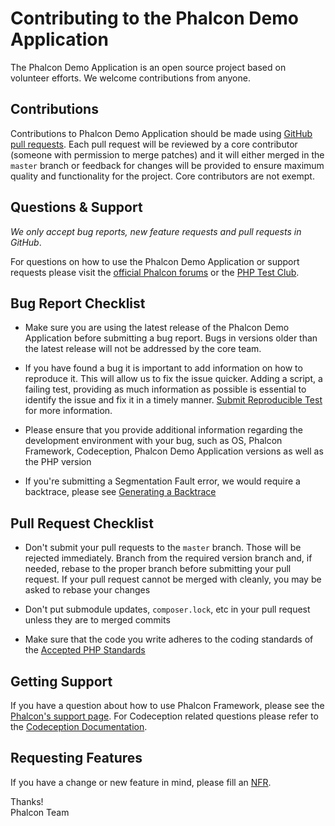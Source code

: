 # Contributing to the Phalcon Demo Application

The Phalcon Demo Application is an open source project based on volunteer efforts. We welcome contributions from anyone.

## Contributions

Contributions to Phalcon Demo Application should be made using [GitHub pull requests][pr]. Each pull request will be
reviewed by a core contributor (someone with permission to merge patches) and it will either merged in the `master`
branch or feedback for changes will be provided to ensure maximum quality and functionality for the project.
Core contributors are not exempt.

## Questions & Support

*We only accept bug reports, new feature requests and pull requests in GitHub*.

For questions on how to use the Phalcon Demo Application or support requests please visit the
[official Phalcon forums][forum] or the [PHP Test Club][forum-qa].

## Bug Report Checklist

- Make sure you are using the latest release of the Phalcon Demo Application before submitting a bug report.
  Bugs in versions older than the latest release will not be addressed by the core team.

- If you have found a bug it is important to add information on how to reproduce it. This will allow us to fix the issue
  quicker. Adding a script, a failing test, providing as much information as possible is essential to identify the issue
  and fix it in a timely manner. [Submit Reproducible Test][srt] for more information.

- Please ensure that you provide additional information regarding the development environment with your bug, such as OS,
  Phalcon Framework, Codeception, Phalcon Demo Application versions as well as the PHP version

- If you're submitting a Segmentation Fault error, we would require a backtrace, please see [Generating a Backtrace][gb]

## Pull Request Checklist

- Don't submit your pull requests to the `master` branch. Those will be rejected immediately. Branch from the required
  version branch and, if needed, rebase to the proper branch before submitting your pull request. If your pull request
  cannot be merged with cleanly, you may be asked to rebase your changes

- Don't put submodule updates, `composer.lock`, etc in your pull request unless they are to merged commits

- Make sure that the code you write adheres to the coding standards of the [Accepted PHP Standards][psr]

## Getting Support

If you have a question about how to use Phalcon Framework, please see the [Phalcon's support page][support].
For Codeception related questions please refer to the [Codeception Documentation][codecept-doc].

## Requesting Features

If you have a change or new feature in mind, please fill an [NFR][nfr].

Thanks! <br />
Phalcon Team

[pr]: https://help.github.com/articles/using-pull-requests
[forum]: https://forum.phalconphp.com
[forum-qa]: https://phptest.club/
[srt]: https://github.com/phalcon/cphalcon/wiki/Submit-Reproducible-Test
[gb]: https://github.com/phalcon/cphalcon/wiki/Generating-a-backtrace
[support]: https://phalconphp.com/support
[codecept-doc]: http://codeception.com/docs/
[nfr]: https://github.com/phalcon/cphalcon/wiki/New-Feature-Request---NFR
[psr]: http://www.php-fig.org/psr/
